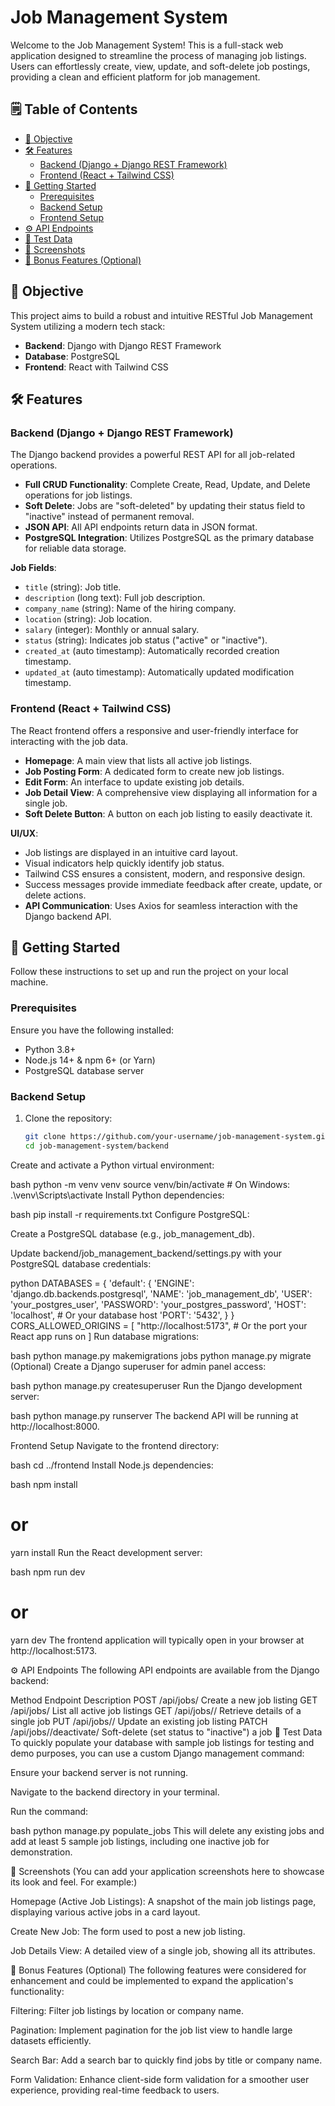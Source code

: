 # Job Management System

Welcome to the Job Management System! This is a full-stack web application designed to streamline the process of managing job listings. Users can effortlessly create, view, update, and soft-delete job postings, providing a clean and efficient platform for job management.

## 🗒️ Table of Contents
- [🎯 Objective](#-objective)
- [🛠️ Features](#️-features)
  - [Backend (Django + Django REST Framework)](#backend-django--django-rest-framework)
  - [Frontend (React + Tailwind CSS)](#frontend-react--tailwind-css)
- [🚀 Getting Started](#-getting-started)
  - [Prerequisites](#prerequisites)
  - [Backend Setup](#backend-setup)
  - [Frontend Setup](#frontend-setup)
- [⚙️ API Endpoints](#️-api-endpoints)
- [🧪 Test Data](#-test-data)
- [📸 Screenshots](#-screenshots)
- [🌟 Bonus Features (Optional)](#-bonus-features-optional)

## 🎯 Objective
This project aims to build a robust and intuitive RESTful Job Management System utilizing a modern tech stack:

- **Backend**: Django with Django REST Framework
- **Database**: PostgreSQL
- **Frontend**: React with Tailwind CSS

## 🛠️ Features

### Backend (Django + Django REST Framework)
The Django backend provides a powerful REST API for all job-related operations.

- **Full CRUD Functionality**: Complete Create, Read, Update, and Delete operations for job listings.
- **Soft Delete**: Jobs are "soft-deleted" by updating their status field to "inactive" instead of permanent removal.
- **JSON API**: All API endpoints return data in JSON format.
- **PostgreSQL Integration**: Utilizes PostgreSQL as the primary database for reliable data storage.

**Job Fields**:
- `title` (string): Job title.
- `description` (long text): Full job description.
- `company_name` (string): Name of the hiring company.
- `location` (string): Job location.
- `salary` (integer): Monthly or annual salary.
- `status` (string): Indicates job status ("active" or "inactive").
- `created_at` (auto timestamp): Automatically recorded creation timestamp.
- `updated_at` (auto timestamp): Automatically updated modification timestamp.

### Frontend (React + Tailwind CSS)
The React frontend offers a responsive and user-friendly interface for interacting with the job data.

- **Homepage**: A main view that lists all active job listings.
- **Job Posting Form**: A dedicated form to create new job listings.
- **Edit Form**: An interface to update existing job details.
- **Job Detail View**: A comprehensive view displaying all information for a single job.
- **Soft Delete Button**: A button on each job listing to easily deactivate it.

**UI/UX**:
- Job listings are displayed in an intuitive card layout.
- Visual indicators help quickly identify job status.
- Tailwind CSS ensures a consistent, modern, and responsive design.
- Success messages provide immediate feedback after create, update, or delete actions.
- **API Communication**: Uses Axios for seamless interaction with the Django backend API.

## 🚀 Getting Started
Follow these instructions to set up and run the project on your local machine.

### Prerequisites
Ensure you have the following installed:
- Python 3.8+
- Node.js 14+ & npm 6+ (or Yarn)
- PostgreSQL database server

### Backend Setup
1. Clone the repository:
   ```bash
   git clone https://github.com/your-username/job-management-system.git
   cd job-management-system/backend
Create and activate a Python virtual environment:

bash
python -m venv venv
source venv/bin/activate # On Windows: .\venv\Scripts\activate
Install Python dependencies:

bash
pip install -r requirements.txt
Configure PostgreSQL:

Create a PostgreSQL database (e.g., job_management_db).

Update backend/job_management_backend/settings.py with your PostgreSQL database credentials:

python
DATABASES = {
    'default': {
        'ENGINE': 'django.db.backends.postgresql',
        'NAME': 'job_management_db',
        'USER': 'your_postgres_user',
        'PASSWORD': 'your_postgres_password',
        'HOST': 'localhost', # Or your database host
        'PORT': '5432',
    }
}
CORS_ALLOWED_ORIGINS = [
    "http://localhost:5173", # Or the port your React app runs on
]
Run database migrations:

bash
python manage.py makemigrations jobs
python manage.py migrate
(Optional) Create a Django superuser for admin panel access:

bash
python manage.py createsuperuser
Run the Django development server:

bash
python manage.py runserver
The backend API will be running at http://localhost:8000.

Frontend Setup
Navigate to the frontend directory:

bash
cd ../frontend
Install Node.js dependencies:

bash
npm install
# or
yarn install
Run the React development server:

bash
npm run dev
# or
yarn dev
The frontend application will typically open in your browser at http://localhost:5173.

⚙️ API Endpoints
The following API endpoints are available from the Django backend:

Method	Endpoint	Description
POST	/api/jobs/	Create a new job listing
GET	/api/jobs/	List all active job listings
GET	/api/jobs/<id>/	Retrieve details of a single job
PUT	/api/jobs/<id>/	Update an existing job listing
PATCH	/api/jobs/<id>/deactivate/	Soft-delete (set status to "inactive") a job
🧪 Test Data
To quickly populate your database with sample job listings for testing and demo purposes, you can use a custom Django management command:

Ensure your backend server is not running.

Navigate to the backend directory in your terminal.

Run the command:

bash
python manage.py populate_jobs
This will delete any existing jobs and add at least 5 sample job listings, including one inactive job for demonstration.

📸 Screenshots
(You can add your application screenshots here to showcase its look and feel. For example:)

Homepage (Active Job Listings): A snapshot of the main job listings page, displaying various active jobs in a card layout.

Create New Job: The form used to post a new job listing.

Job Details View: A detailed view of a single job, showing all its attributes.

🌟 Bonus Features (Optional)
The following features were considered for enhancement and could be implemented to expand the application's functionality:

Filtering: Filter job listings by location or company name.

Pagination: Implement pagination for the job list view to handle large datasets efficiently.

Search Bar: Add a search bar to quickly find jobs by title or company name.

Form Validation: Enhance client-side form validation for a smoother user experience, providing real-time feedback to users.
